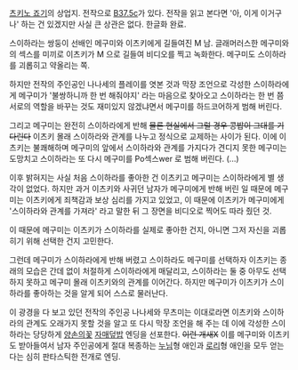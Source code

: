 [츠키노 죠기](%EC%B8%A0%ED%82%A4%EB%85%B8%20%EC%A3%A0%EA%B8%B0.md)의 상업지. 전작으로
[B37.5c](B37.5c.md)가 있다. 전작을 읽고 본다면 '아, 이게 이거구나' 하는 건 있겠지만 사실 큰 상관은 없다. 한글화
완료.

스이하라는 쌍둥이 선배인 메구미와 이츠키에게 길들여진 M 남. 글래머러스한 메구미와의 섹스를 미끼로 이츠키가 M 으로 길들여 비디오를 찍고
녹화한다. 메구미도 스이하라를 괴롭히고 약올리는 쪽.  

하지만 전작의 주인공인 나나세의 플레이를 엿본 것과 막장 조언으로 각성한 스이하라에게 메구미가 '불쌍하니까 한 번 해줘야지' 라는 마음으로
찾아오고 스이하라는 한 번 쯤 서로의 역할을 바꾸는 것도 재미있지 않겠냐면서 메구미를 하드코어하게 범해 버린다.  

그리고 메구미는 완전히 스이하라에게 반해 <del>물론 현실에서 그럴 경우 콩밥이 그대를 기다린다</del> 이츠키 몰래 스이하라와 관계를
나누고 정식으로 교제하는 사이가 된다. 이에 이츠키는 불쾌해하며 메구미의 앞에서 스이하라와 관계를 가지다가 견디지 못한 메구미는 도망치고
스이하라는 또 다시 메구미를 Po섹스wer 로 범해 버린다. (...)

이후 밝혀지는 사실 처음 스이하라를 좋아한 건 이츠키고 메구미는 스이하라에게 별 생각이 없었다. 하지만 과거 이츠키와 사귀던 남자가
메구미에게 반해 버린 일 때문에 메구미는 이츠키에게 죄책감과 보상 심리를 가지고 있었고, 이 때문에 이츠키가 메구미에게 '스이하라와 관계를
가져라' 라고 말한 뒤 그 장면을 비디오로 찍어도 따라 줬던 것.  

이 때문에 메구미는 이츠키가 스이하라를 실제로 좋아한 건지, 아니면 그저 자신을 괴롭히기 위해 선택한 건지 고민한다.  

그런데 메구미가 스이하라에게 반해 버렸고 스이하라도 메구미를 선택하자 이츠키는 종래의 모습은 간데 없이 처절하게 스이하라에게 매달리고,
스이하라는 둘 중 아무도 선택하지 못하고 메구미 몰래 이츠키와의 관계를 이어간다. 하지만 메구미가 이츠키가 스이하라를 좋아하는 것을 알게
되어 스스로 물러난다.  

이 광경을 다 보고 있던 전작의 주인공 나나세와 무츠미는 이대로라면 이츠키와 스이하라의 관계도 오래가지 못할 것을 알고 또 다시 막장 조언을
해 주는 데 이에 각성한 스이하라는 당당하게 [양손의꽃](%EC%96%91%EC%86%90%EC%9D%98%20%EA%BD%83.md)
[자매덮밥](%EC%9E%90%EB%A7%A4%EB%8D%AE%EB%B0%A5.md) 엔딩을 선포한다. <del>이런 개새X</del>
이를 메구미와 이츠키도 받아들여서 남자 주인공에게 절대 복종하는 [누님](%EB%88%84%EB%8B%98.md)형 애인과
[로리](%EB%A1%9C%EB%A6%AC.md)형 애인을 모두 얻는다는 심히 판타스틱한 전개로 엔딩.

